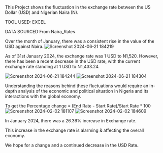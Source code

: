 
This Project shows the fluctuation in the exchange rate between the US Dollar (USD) and Nigerian Naira (N). 

TOOL USED: EXCEL


DATA SOURCED From Naira_Rates

Over the month of January, there was a consistent rise in the value of the USD against Naira.
![Screenshot 2024-06-21 184219](https://github.com/Essien-glory/USD-to-Naira-Rates/assets/139914656/41b00c40-3e9f-4744-a379-f2699a85c972)

As of 31st January 2024, the exchange rate was 1 USD to N1,520. However, there has been a recent decrease in the USD rate, with the current exchange rate standing at 1 USD to N1,433.24.

![Screenshot 2024-06-21 184244](https://github.com/Essien-glory/USD-to-Naira-Rates/assets/139914656/3871eca7-8274-4987-afd3-71046ba17808)    ![Screenshot 2024-06-21 184304](https://github.com/Essien-glory/USD-to-Naira-Rates/assets/139914656/317d79e9-776b-4747-8cdf-74923429018f)


Understanding the reasons behind these fluctuations would require an in-depth analysis of the economic and political situation in Nigeria and its interactions with the global economy.

To get the Percentage change = (End Rate - Start Rate)/Start Rate * 100 
![Screenshot 2024-02-02 181107](https://github.com/Essien-glory/Naira-Rates/assets/139914656/1c9b72b2-f536-4a89-9dee-f10966e78b36)       ![Screenshot 2024-02-02 184609](https://github.com/Essien-glory/Naira-Rates/assets/139914656/08644ba4-5a88-4469-b147-1602244d7c06)


In January 2024, there was a 26.36% increase in Exchange rate.

This increase in the exchange rate is alarming & affecting the overall economy.

We hope for a change and a continued decrease in the USD Rate.
